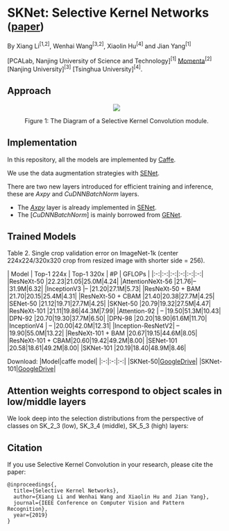 # SKNet: Selective Kernel Networks <sub>([paper]())</sub>
By Xiang Li<sup>[1,2]</sup>, Wenhai Wang<sup>[3,2]</sup>, Xiaolin Hu<sup>[4]</sup> and Jian Yang<sup>[1]</sup>

[PCALab, Nanjing University of Science and Technology]<sup>[1]</sup> [Momenta](https://momenta.ai/)<sup>[2]</sup> [Nanjing University]<sup>[3]</sup> [Tsinghua University]<sup>[4]</sup>.

## Approach
<div align="center">
  <img src="https://github.com/implus/SKNet/blob/master/figures/sknet.jpg">
</div>
<p align="center">
  Figure 1: The Diagram of a Selective Kernel Convolution module.
</p>


## Implementation
In this repository, all the models are implemented by [Caffe](https://github.com/BVLC/caffe).
 
We use the data augmentation strategies with [SENet](https://github.com/hujie-frank/SENet). 

There are two new layers introduced for efficient training and inference, these are *Axpy* and *CuDNNBatchNorm* layers.  
+ The [*Axpy*](https://github.com/hujie-frank/SENet/blob/master/src/caffe/layers/) layer is already implemented in [SENet](https://github.com/hujie-frank/SENet).
+ The [*CuDNNBatchNorm*] is mainly borrowed from [GENet](https://github.com/hujie-frank/GENet).

## Trained Models
Table 2. Single crop validation error on ImageNet-1k (center 224x224/320x320 crop from resized image with shorter side = 256). 

| Model | Top-1 224x | Top-1 320x | #P | GFLOPs | 
|:-:|:-:|:-:|:-:|:-:|:-:|
|ResNeXt-50        |22.23|21.05|25.0M|4.24|
|AttentionNeXt-56  |21.76|–    |31.9M|6.32|
|InceptionV3       |–    |21.20|27.1M|5.73|
|ResNeXt-50 + BAM  |21.70|20.15|25.4M|4.31|
|ResNeXt-50 + CBAM |21.40|20.38|27.7M|4.25|
|SENet-50          |21.12|19.71|27.7M|4.25|
|SKNet-50          |20.79|19.32|27.5M|4.47|
|ResNeXt-101       |21.11|19.86|44.3M|7.99|
|Attention-92      | –   |19.50|51.3M|10.43|
|DPN-92            |20.70|19.30|37.7M|6.50|
|DPN-98            |20.20|18.90|61.6M|11.70|
|InceptionV4       | –   |20.00|42.0M|12.31|
|Inception-ResNetV2| –   |19.90|55.0M|13.22|
|ResNeXt-101 + BAM |20.67|19.15|44.6M|8.05|
|ResNeXt-101 + CBAM|20.60|19.42|49.2M|8.00|
|SENet-101         |20.58|18.61|49.2M|8.00|
|SKNet-101         |20.19|18.40|48.9M|8.46|

Download:
|Model|caffe model|
|:-:|:-:|:-:|
|SKNet-50|[GoogleDrive](https://drive.google.com/file/d/1EKanqFkqoU3L6vgSLW3GjPciesZ2rrUH/view?usp=sharing)|
|SKNet-101|[GoogleDrive]()|

## Attention weights correspond to object scales in low/middle layers
We look deep into the selection distributions from the perspective of classes on SK_2_3 (low), SK_3_4 (middle), SK_5_3 (high) layers:


## Citation

If you use Selective Kernel Convolution in your research, please cite the paper:
    
    @inproceedings{,
      title={Selective Kernel Networks},
      author={Xiang Li and Wenhai Wang and Xiaolin Hu and Jian Yang},
      journal={IEEE Conference on Computer Vision and Pattern Recognition},
      year={2019}
    }
